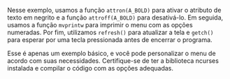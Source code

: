 Nesse exemplo, usamos a função `attron(A_BOLD)` para ativar o atributo de texto em negrito e a função `attroff(A_BOLD)` para desativá-lo. Em seguida, usamos a função `mvprintw` para imprimir o menu com as opções numeradas. Por fim, utilizamos `refresh()` para atualizar a tela e `getch()` para esperar por uma tecla pressionada antes de encerrar o programa.

Esse é apenas um exemplo básico, e você pode personalizar o menu de acordo com suas necessidades. Certifique-se de ter a biblioteca ncurses instalada e compilar o código com as opções adequadas.

